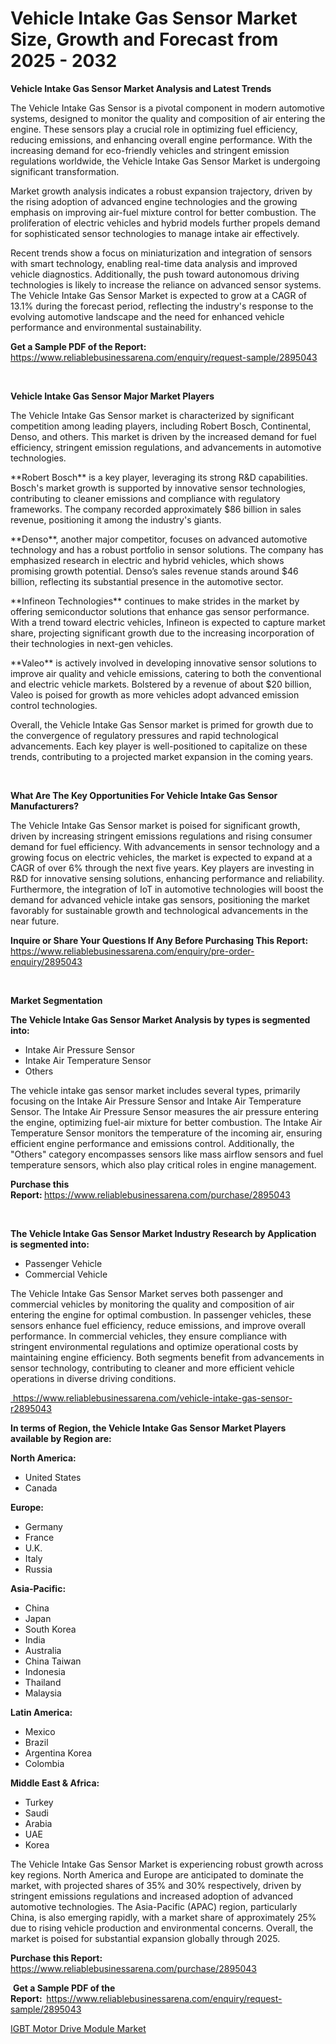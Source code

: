 <p><h1>Vehicle Intake Gas Sensor Market Size, Growth and Forecast from 2025 - 2032</h1></p><p><strong>Vehicle Intake Gas Sensor Market Analysis and Latest Trends</strong></p>
<p><p>The Vehicle Intake Gas Sensor is a pivotal component in modern automotive systems, designed to monitor the quality and composition of air entering the engine. These sensors play a crucial role in optimizing fuel efficiency, reducing emissions, and enhancing overall engine performance. With the increasing demand for eco-friendly vehicles and stringent emission regulations worldwide, the Vehicle Intake Gas Sensor Market is undergoing significant transformation.</p><p>Market growth analysis indicates a robust expansion trajectory, driven by the rising adoption of advanced engine technologies and the growing emphasis on improving air-fuel mixture control for better combustion. The proliferation of electric vehicles and hybrid models further propels demand for sophisticated sensor technologies to manage intake air effectively.</p><p>Recent trends show a focus on miniaturization and integration of sensors with smart technology, enabling real-time data analysis and improved vehicle diagnostics. Additionally, the push toward autonomous driving technologies is likely to increase the reliance on advanced sensor systems. The Vehicle Intake Gas Sensor Market is expected to grow at a CAGR of 13.1% during the forecast period, reflecting the industry's response to the evolving automotive landscape and the need for enhanced vehicle performance and environmental sustainability.</p></p>
<p><strong>Get a Sample PDF of the Report:&nbsp;</strong> <a href="https://www.reliablebusinessarena.com/enquiry/request-sample/2895043?utm_campaign=3254&utm_medium=2&utm_source=Github&utm_content=ia&utm_term=15032025&utm_id=vehicle-intake-gas-sensor">https://www.reliablebusinessarena.com/enquiry/request-sample/2895043</a></p>
<p>&nbsp;</p>
<p><strong>Vehicle Intake Gas Sensor Major Market Players</strong></p>
<p><p>The Vehicle Intake Gas Sensor market is characterized by significant competition among leading players, including Robert Bosch, Continental, Denso, and others. This market is driven by the increased demand for fuel efficiency, stringent emission regulations, and advancements in automotive technologies.</p><p>**Robert Bosch** is a key player, leveraging its strong R&D capabilities. Bosch's market growth is supported by innovative sensor technologies, contributing to cleaner emissions and compliance with regulatory frameworks. The company recorded approximately $86 billion in sales revenue, positioning it among the industry's giants.</p><p>**Denso**, another major competitor, focuses on advanced automotive technology and has a robust portfolio in sensor solutions. The company has emphasized research in electric and hybrid vehicles, which shows promising growth potential. Denso’s sales revenue stands around $46 billion, reflecting its substantial presence in the automotive sector.</p><p>**Infineon Technologies** continues to make strides in the market by offering semiconductor solutions that enhance gas sensor performance. With a trend toward electric vehicles, Infineon is expected to capture market share, projecting significant growth due to the increasing incorporation of their technologies in next-gen vehicles.</p><p>**Valeo** is actively involved in developing innovative sensor solutions to improve air quality and vehicle emissions, catering to both the conventional and electric vehicle markets. Bolstered by a revenue of about $20 billion, Valeo is poised for growth as more vehicles adopt advanced emission control technologies.</p><p>Overall, the Vehicle Intake Gas Sensor market is primed for growth due to the convergence of regulatory pressures and rapid technological advancements. Each key player is well-positioned to capitalize on these trends, contributing to a projected market expansion in the coming years.</p></p>
<p>&nbsp;</p>
<p><strong>What Are The Key Opportunities For Vehicle Intake Gas Sensor Manufacturers?</strong></p>
<p><p>The Vehicle Intake Gas Sensor market is poised for significant growth, driven by increasing stringent emissions regulations and rising consumer demand for fuel efficiency. With advancements in sensor technology and a growing focus on electric vehicles, the market is expected to expand at a CAGR of over 6% through the next five years. Key players are investing in R&D for innovative sensing solutions, enhancing performance and reliability. Furthermore, the integration of IoT in automotive technologies will boost the demand for advanced vehicle intake gas sensors, positioning the market favorably for sustainable growth and technological advancements in the near future.</p></p>
<p><strong>Inquire or Share Your Questions If Any Before Purchasing This Report:</strong> <a href="https://www.reliablebusinessarena.com/enquiry/pre-order-enquiry/2895043?utm_campaign=3254&utm_medium=2&utm_source=Github&utm_content=ia&utm_term=15032025&utm_id=vehicle-intake-gas-sensor">https://www.reliablebusinessarena.com/enquiry/pre-order-enquiry/2895043</a></p>
<p>&nbsp;</p>
<p><strong>Market Segmentation</strong></p>
<p><strong>The Vehicle Intake Gas Sensor Market Analysis by types is segmented into:</strong></p>
<p><ul><li>Intake Air Pressure Sensor</li><li>Intake Air Temperature Sensor</li><li>Others</li></ul></p>
<p><p>The vehicle intake gas sensor market includes several types, primarily focusing on the Intake Air Pressure Sensor and Intake Air Temperature Sensor. The Intake Air Pressure Sensor measures the air pressure entering the engine, optimizing fuel-air mixture for better combustion. The Intake Air Temperature Sensor monitors the temperature of the incoming air, ensuring efficient engine performance and emissions control. Additionally, the "Others" category encompasses sensors like mass airflow sensors and fuel temperature sensors, which also play critical roles in engine management.</p></p>
<p><strong>Purchase this Report:&nbsp;</strong><a href="https://www.reliablebusinessarena.com/purchase/2895043?utm_campaign=3254&utm_medium=2&utm_source=Github&utm_content=ia&utm_term=15032025&utm_id=vehicle-intake-gas-sensor">https://www.reliablebusinessarena.com/purchase/2895043</a></p>
<p>&nbsp;</p>
<p><strong>The Vehicle Intake Gas Sensor Market Industry Research by Application is segmented into:</strong></p>
<p><ul><li>Passenger Vehicle</li><li>Commercial Vehicle</li></ul></p>
<p><p>The Vehicle Intake Gas Sensor Market serves both passenger and commercial vehicles by monitoring the quality and composition of air entering the engine for optimal combustion. In passenger vehicles, these sensors enhance fuel efficiency, reduce emissions, and improve overall performance. In commercial vehicles, they ensure compliance with stringent environmental regulations and optimize operational costs by maintaining engine efficiency. Both segments benefit from advancements in sensor technology, contributing to cleaner and more efficient vehicle operations in diverse driving conditions.</p></p>
<p><a href="https://www.reliablebusinessarena.com/vehicle-intake-gas-sensor-r2895043?utm_campaign=3254&utm_medium=2&utm_source=Github&utm_content=ia&utm_term=15032025&utm_id=vehicle-intake-gas-sensor">&nbsp;https://www.reliablebusinessarena.com/vehicle-intake-gas-sensor-r2895043</a></p>
<p><strong>In terms of Region, the Vehicle Intake Gas Sensor Market Players available by Region are:</strong></p>
<p>
    <p> <strong> North America: </strong>
        <ul>
            <li>United States</li>
            <li>Canada</li>
        </ul>
        </p> 
    <p> <strong> Europe: </strong>
        <ul>
            <li>Germany</li>
            <li>France</li>
            <li>U.K.</li>
            <li>Italy</li>
            <li>Russia</li>
        </ul>
        </p> 
    <p> <strong> Asia-Pacific: </strong>
        <ul>
            <li>China</li>
            <li>Japan</li>
            <li>South Korea</li>
            <li>India</li>
            <li>Australia</li>
            <li>China Taiwan</li>
            <li>Indonesia</li>
            <li>Thailand</li>
            <li>Malaysia</li>
        </ul>
        </p> 
    <p> <strong> Latin America: </strong>
        <ul>
            <li>Mexico</li>
            <li>Brazil</li>
            <li>Argentina Korea</li>
            <li>Colombia</li>
        </ul>
        </p> 
    <p> <strong> Middle East & Africa: </strong>
        <ul>
            <li>Turkey</li>
            <li>Saudi</li>
            <li>Arabia</li>
            <li>UAE</li>
            <li>Korea</li>
        </ul>
    </p>
    </p>
<p><p>The Vehicle Intake Gas Sensor Market is experiencing robust growth across key regions. North America and Europe are anticipated to dominate the market, with projected shares of 35% and 30% respectively, driven by stringent emissions regulations and increased adoption of advanced automotive technologies. The Asia-Pacific (APAC) region, particularly China, is also emerging rapidly, with a market share of approximately 25% due to rising vehicle production and environmental concerns. Overall, the market is poised for substantial expansion globally through 2025.</p></p>
<p><strong>Purchase this Report: </strong><a href="https://www.reliablebusinessarena.com/purchase/2895043?utm_campaign=3254&utm_medium=2&utm_source=Github&utm_content=ia&utm_term=15032025&utm_id=vehicle-intake-gas-sensor">https://www.reliablebusinessarena.com/purchase/2895043</a></p>
<p>&nbsp;<strong>Get a Sample PDF of the Report:&nbsp;&nbsp;</strong><a href="https://www.reliablebusinessarena.com/enquiry/request-sample/2895043?utm_campaign=3254&utm_medium=2&utm_source=Github&utm_content=ia&utm_term=15032025&utm_id=vehicle-intake-gas-sensor">https://www.reliablebusinessarena.com/enquiry/request-sample/2895043</a></p>
<p><strong></strong></p>
<p><p><a href="https://github.com/shirlantosx7/Market-Research-Report-List-1/blob/main/igbt-motor-drive-module-market.md?utm_campaign=3254&utm_medium=2&utm_source=Github&utm_content=ia&utm_term=15032025&utm_id=vehicle-intake-gas-sensor">IGBT Motor Drive Module Market</a></p></p>